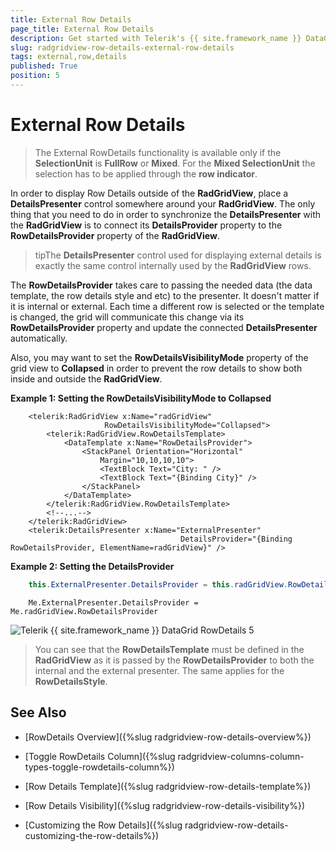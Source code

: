 ```yaml
---
title: External Row Details
page_title: External Row Details
description: Get started with Telerik's {{ site.framework_name }} DataGrid and learn how you can display Row Details outside the control.
slug: radgridview-row-details-external-row-details
tags: external,row,details
published: True
position: 5
---
```


# External Row Details

> The External RowDetails functionality is available only if the __SelectionUnit__ is __FullRow__ or __Mixed__. For the __Mixed SelectionUnit__ the selection has to be applied through the __row indicator__.

In order to display Row Details outside of the __RadGridView__, place a __DetailsPresenter__ control somewhere around your __RadGridView__. The only thing that you need to do in order to synchronize the __DetailsPresenter__ with the __RadGridView__ is to connect its __DetailsProvider__ property to the __RowDetailsProvider__ property of the __RadGridView__. 

>tipThe __DetailsPresenter__ control used for displaying external details is exactly the same control internally used by the __RadGridView__ rows. 

The __RowDetailsProvider__ takes care to passing the needed data (the data template, the row details style and etc) to the presenter. It doesn't matter if it is internal or external. Each time a different row is selected or the template is changed, the grid will communicate this change via its __RowDetailsProvider__ property and update the connected __DetailsPresenter__ automatically. 

Also, you may want to set the __RowDetailsVisibilityMode__ property of the grid view to __Collapsed__ in order to prevent the row details to show both inside and outside the __RadGridView__.

__Example 1: Setting the RowDetailsVisibilityMode to Collapsed__

```XAML
	<telerik:RadGridView x:Name="radGridView"
	                 RowDetailsVisibilityMode="Collapsed">
	    <telerik:RadGridView.RowDetailsTemplate>
	        <DataTemplate x:Name="RowDetailsProvider">
	            <StackPanel Orientation="Horizontal"
	                Margin="10,10,10,10">
	                <TextBlock Text="City: " />
	                <TextBlock Text="{Binding City}" />
	            </StackPanel>
	        </DataTemplate>
	    </telerik:RadGridView.RowDetailsTemplate>
	    <!--...-->
	</telerik:RadGridView>
	<telerik:DetailsPresenter x:Name="ExternalPresenter"
	                                  DetailsProvider="{Binding RowDetailsProvider, ElementName=radGridView}" />
```



__Example 2: Setting the DetailsProvider__

```C#
	this.ExternalPresenter.DetailsProvider = this.radGridView.RowDetailsProvider;
```
```VB.NET
	Me.ExternalPresenter.DetailsProvider = Me.radGridView.RowDetailsProvider
```

![Telerik {{ site.framework_name }} DataGrid RowDetails 5](images/RadGridView_RowDetails_5.png)

>You can see that the __RowDetailsTemplate__ must be defined in the __RadGridView__ as it is passed by the __RowDetailsProvider__ to both the internal and the external presenter. The same applies for the __RowDetailsStyle__.

## See Also

 * [RowDetails Overview]({%slug radgridview-row-details-overview%})

 * [Toggle RowDetails Column]({%slug radgridview-columns-column-types-toggle-rowdetails-column%})

 * [Row Details Template]({%slug radgridview-row-details-template%})

 * [Row Details Visibility]({%slug radgridview-row-details-visibility%})

 * [Customizing the Row Details]({%slug radgridview-row-details-customizing-the-row-details%})
